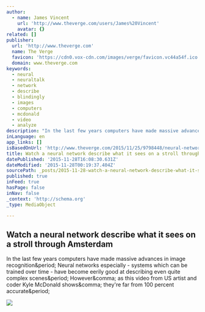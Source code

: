 ```yaml
---
author:
  - name: James Vincent
    url: 'http://www.theverge.com/users/James%20Vincent'
    avatar: {}
related: []
publisher:
  url: 'http://www.theverge.com'
  name: The Verge
  favicon: 'https://cdn0.vox-cdn.com/images/verge/favicon.vc44a54f.ico'
  domain: www.theverge.com
keywords:
  - neural
  - neuraltalk
  - network
  - describe
  - blindingly
  - images
  - computers
  - mcdonald
  - video
  - analyze
description: "In the last few years computers have made massive advances in image recognition. Neural networks especially - systems which can be trained over time - have become eerily good at describing even quite complex scenes. However, as this video from US artist and coder Kyle McDonald shows, they're far from 100 percent accurate."
inLanguage: en
app_links: []
isBasedOnUrl: 'http://www.theverge.com/2015/11/25/9798448/neural-network-describe-live-video-neuraltalk'
title: Watch a neural network describe what it sees on a stroll through Amsterdam
datePublished: '2015-11-28T16:08:30.631Z'
dateModified: '2015-11-28T00:19:37.404Z'
sourcePath: _posts/2015-11-28-watch-a-neural-network-describe-what-it-sees-on-a-stroll-thr.md
published: true
inFeed: true
hasPage: false
inNav: false
_context: 'http://schema.org'
_type: MediaObject

---
```

<article style=""><h1>Watch a neural network describe what it sees on a stroll through Amsterdam</h1><p>In the last few years computers have made massive advances in image recognition&amp;period; Neural networks especially - systems which can be trained over time - have become eerily good at describing even quite complex scenes&amp;period; However&amp;comma; as this video from US artist and coder Kyle McDonald shows&amp;comma; they're far from 100 percent accurate&amp;period;</p><img src="https://cdn1.vox-cdn.com/thumbor/0cXRBoOuOthkv7b5Lqy73jDpz70=/0x0:577x325/1600x900/cdn0.vox-cdn.com/uploads/chorus_image/image/47738841/Screen_Shot_2015-11-25_at_10.56.10_AM.0.0.png" /></article>